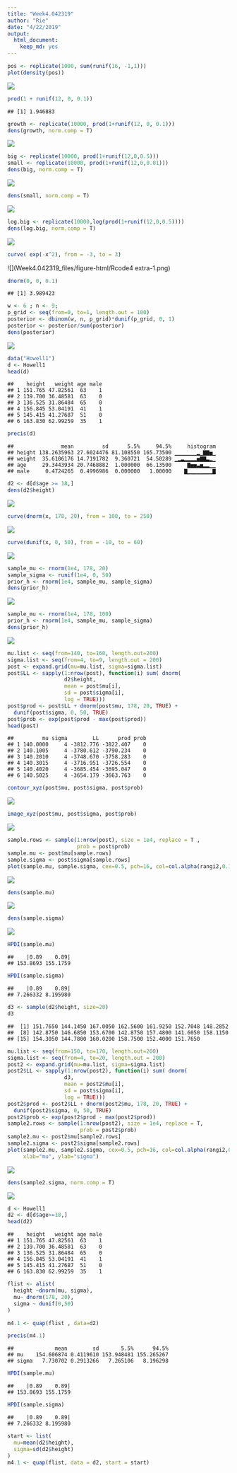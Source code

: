 ```yaml
---
title: "Week4.042319"
author: "Rie"
date: "4/22/2019"
output: 
  html_document: 
    keep_md: yes
---
```





```r
pos <- replicate(1000, sum(runif(16, -1,1)))
plot(density(pos))
```

![](Week4.042319_files/figure-html/Rcode4.1-1.png)<!-- -->




```r
prod(1 + runif(12, 0, 0.1))
```

```
## [1] 1.946883
```

```r
growth <- replicate(10000, prod(1+runif(12, 0, 0.1)))
dens(growth, norm.comp = T)
```

![](Week4.042319_files/figure-html/Rcode4.3-1.png)<!-- -->

```r
big <- replicate(10000, prod(1+runif(12,0,0.5)))
small <- replicate(10000, prod(1+runif(12,0,0.01)))
dens(big, norm.comp = T)
```

![](Week4.042319_files/figure-html/Rcode4.4-1.png)<!-- -->

```r
dens(small, norm.comp = T)
```

![](Week4.042319_files/figure-html/Rcode4.4-2.png)<!-- -->

```r
log.big <- replicate(10000,log(prod(1+runif(12,0,0.5))))
dens(log.big, norm.comp = T)
```

![](Week4.042319_files/figure-html/Rcode4.5-1.png)<!-- -->

```r
curve( exp(-x^2), from = -3, to = 3)
```

![](Week4.042319_files/figure-html/Rcode4 extra-1.png)<!-- -->

```r
dnorm(0, 0, 0.1)
```

```
## [1] 3.989423
```


```r
w <- 6 ; n <- 9;
p_grid <- seq(from=0, to=1, length.out = 100)
posterior <- dbinom(w, n, p_grid)*dunif(p_grid, 0, 1)
posterior <- posterior/sum(posterior)
dens(posterior)
```

![](Week4.042319_files/figure-html/Rcode4.6-1.png)<!-- -->

```r
data("Howell1")
d <- Howell1
head(d)
```

```
##    height   weight age male
## 1 151.765 47.82561  63    1
## 2 139.700 36.48581  63    0
## 3 136.525 31.86484  65    0
## 4 156.845 53.04191  41    1
## 5 145.415 41.27687  51    0
## 6 163.830 62.99259  35    1
```

```r
precis(d)
```

```
##               mean         sd      5.5%     94.5%     histogram
## height 138.2635963 27.6024476 81.108550 165.73500 ▁▁▁▁▁▁▁▂▁▇▇▅▁
## weight  35.6106176 14.7191782  9.360721  54.50289 ▁▂▃▂▂▂▂▅▇▇▃▂▁
## age     29.3443934 20.7468882  1.000000  66.13500     ▇▅▅▃▅▂▂▁▁
## male     0.4724265  0.4996986  0.000000   1.00000    ▇▁▁▁▁▁▁▁▁▇
```

```r
d2 <- d[d$age >= 18,]
dens(d2$height)
```

![](Week4.042319_files/figure-html/Rcode4.11-1.png)<!-- -->

```r
curve(dnorm(x, 178, 20), from = 100, to = 250)
```

![](Week4.042319_files/figure-html/Rcode4.12-1.png)<!-- -->


```r
curve(dunif(x, 0, 50), from = -10, to = 60)
```

![](Week4.042319_files/figure-html/Rcode4.13-1.png)<!-- -->


```r
sample_mu <- rnorm(1e4, 178, 20)
sample_sigma <- runif(1e4, 0, 50)
prior_h <- rnorm(1e4, sample_mu, sample_sigma)
dens(prior_h)
```

![](Week4.042319_files/figure-html/Rcode4.14-1.png)<!-- -->


```r
sample_mu <- rnorm(1e4, 178, 100)
prior_h <- rnorm(1e4, sample_mu, sample_sigma)
dens(prior_h)
```

![](Week4.042319_files/figure-html/Rcode4.15-1.png)<!-- -->

```r
mu.list <- seq(from=140, to=160, length.out=200)
sigma.list <- seq(from=4, to=9, length.out = 200)
post <- expand.grid(mu=mu.list, sigma=sigma.list)
post$LL <- sapply(1:nrow(post), function(i) sum( dnorm(
                  d2$height, 
                  mean = post$mu[i],
                  sd = post$sigma[i],
                  log = TRUE)))
post$prod <- post$LL + dnorm(post$mu, 178, 20, TRUE) +
  dunif(post$sigma, 0, 50, TRUE)
post$prob <- exp(post$prod - max(post$prod))
head(post)
```

```
##         mu sigma        LL      prod prob
## 1 140.0000     4 -3812.776 -3822.407    0
## 2 140.1005     4 -3780.612 -3790.234    0
## 3 140.2010     4 -3748.670 -3758.283    0
## 4 140.3015     4 -3716.951 -3726.554    0
## 5 140.4020     4 -3685.454 -3695.047    0
## 6 140.5025     4 -3654.179 -3663.763    0
```


```r
contour_xyz(post$mu, post$sigma, post$prob)
```

![](Week4.042319_files/figure-html/Rcode4.17&18-1.png)<!-- -->

```r
image_xyz(post$mu, post$sigma, post$prob)
```

![](Week4.042319_files/figure-html/Rcode4.17&18-2.png)<!-- -->


```r
sample.rows <- sample(1:nrow(post), size = 1e4, replace = T ,
                      prob = post$prob)
sample.mu <- post$mu[sample.rows]
sample.sigma <- post$sigma[sample.rows]
plot(sample.mu, sample.sigma, cex=0.5, pch=16, col=col.alpha(rangi2,0.1))
```

![](Week4.042319_files/figure-html/Rcode4.19&20-1.png)<!-- -->


```r
dens(sample.mu)
```

![](Week4.042319_files/figure-html/Rcode4.21-1.png)<!-- -->

```r
dens(sample.sigma)
```

![](Week4.042319_files/figure-html/Rcode4.21-2.png)<!-- -->

```r
HPDI(sample.mu)
```

```
##    |0.89    0.89| 
## 153.8693 155.1759
```

```r
HPDI(sample.sigma)
```

```
##    |0.89    0.89| 
## 7.266332 8.195980
```

```r
d3 <- sample(d2$height, size=20)
d3
```

```
##  [1] 151.7650 144.1450 167.0050 162.5600 161.9250 152.7048 148.2852
##  [8] 142.8750 146.6850 153.6700 142.8750 157.4800 141.6050 158.1150
## [15] 154.3050 144.7800 160.0200 158.7500 152.4000 151.7650
```

```r
mu.list <- seq(from=150, to=170, length.out=200)
sigma.list <- seq(from=4, to=20, length.out = 200)
post2 <- expand.grid(mu=mu.list, sigma=sigma.list)
post2$LL <- sapply(1:nrow(post2), function(i) sum( dnorm(
                  d3, 
                  mean = post2$mu[i],
                  sd = post$sigma[i],
                  log = TRUE)))
post2$prod <- post2$LL + dnorm(post2$mu, 178, 20, TRUE) +
  dunif(post2$sigma, 0, 50, TRUE)
post2$prob <- exp(post2$prod - max(post2$prod))
sample2.rows <- sample(1:nrow(post2), size = 1e4, replace = T,
                       prob = post2$prob)
sample2.mu <- post2$mu[sample2.rows]
sample2.sigma <- post2$sigma[sample2.rows]
plot(sample2.mu, sample2.sigma, cex=0.5, pch=16, col=col.alpha(rangi2,0.1),
     xlab="mu", ylab="sigma")
```

![](Week4.042319_files/figure-html/Rcode4.24-1.png)<!-- -->

```r
dens(sample2.sigma, norm.comp = T)
```

![](Week4.042319_files/figure-html/Rcode4.25-1.png)<!-- -->

```r
d <- Howell1
d2 <- d[d$age>=18,]
head(d2)
```

```
##    height   weight age male
## 1 151.765 47.82561  63    1
## 2 139.700 36.48581  63    0
## 3 136.525 31.86484  65    0
## 4 156.845 53.04191  41    1
## 5 145.415 41.27687  51    0
## 6 163.830 62.99259  35    1
```


```r
flist <- alist(
  height ~dnorm(mu, sigma), 
  mu~ dnorm(178, 20),
  sigma ~ dunif(0,50)
)
```


```r
m4.1 <- quap(flist , data=d2)
```


```r
precis(m4.1)
```

```
##             mean        sd       5.5%      94.5%
## mu    154.606874 0.4119610 153.948481 155.265267
## sigma   7.730702 0.2913266   7.265106   8.196298
```


```r
HPDI(sample.mu)
```

```
##    |0.89    0.89| 
## 153.8693 155.1759
```

```r
HPDI(sample.sigma)
```

```
##    |0.89    0.89| 
## 7.266332 8.195980
```

```r
start <- list(
  mu=mean(d2$height),
  sigma=sd(d2$height)
)
m4.1 <- quap(flist, data = d2, start = start)
```

